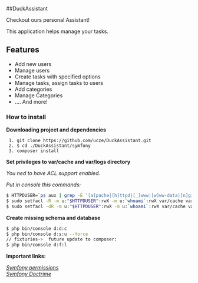 ##DuckAssistant

Checkout ours personal Assistant! 

This application helps manage your tasks.

## Features
* Add new users 
* Manage users
* Create tasks with specified options
* Manage tasks, assign tasks to users
* Add categories
* Manage Categories
* .... And more!

### How to install

**Downloading project and dependencies**
```
 1. git clone https://github.com/ucze/DuckAssistant.git 
 2. $ cd ./DuckAssistant/symfony
 3. composer install
 ```

**Set privileges to var/cache and var/logs directory**

_You ned to have ACL support enabled._

*Put in console this commands:*
```sh
$ HTTPDUSER=`ps aux | grep -E '[a]pache|[h]ttpd|[_]www|[w]ww-data|[n]ginx' | grep -v root | head -1 | cut -d\  -f1`
$ sudo setfacl -R -m u:"$HTTPDUSER":rwX -m u:`whoami`:rwX var/cache var/logs
$ sudo setfacl -dR -m u:"$HTTPDUSER":rwX -m u:`whoami`:rwX var/cache var/logs
```

**Create missing schema and database**
```sh
$ php bin/console d:d:c
$ php bin/console d:s:u --force
// fixturies->  future update to composer:
$ php bin/console d:f:l
```
**Important links:**

*[Symfony permissions](http://symfony.com/doc/current/book/installation.html)*  
*[Symfony Doctrime](http://symfony.com/doc/current/book/doctrine.html)*  
